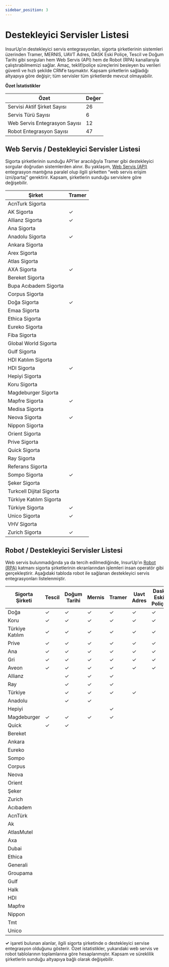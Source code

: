 ```yaml
---
sidebar_position: 3
---
```


# Destekleyici Servisler Listesi

InsurUp’ın destekleyici servis entegrasyonları, sigorta şirketlerinin sistemleri üzerinden Tramer, MERNIS, UAVT Adres, DASK Eski Poliçe, Tescil ve Doğum Tarihi gibi sorguları hem Web Servis (API) hem de Robot (RPA) kanallarıyla çalıştırabilmemizi sağlar. Amaç, teklif/poliçe süreçlerini besleyen bu verileri güvenli ve hızlı şekilde CRM’e taşımaktır. Kapsam şirketlerin sağladığı altyapıya göre değişir; tüm servisler tüm şirketlerde mevcut olmayabilir.

**Özet İstatistikler**

| Özet | Değer |
| ---- | ----- |
| Servisi Aktif Şirket Sayısı | 26 |
| Servis Türü Sayısı | 6 |
| Web Servis Entegrasyon Sayısı | 12 |
| Robot Entegrasyon Sayısı | 47 |

## Web Servis / Destekleyici Servisler Listesi
Sigorta şirketlerinin sunduğu API’ler aracılığıyla Tramer gibi destekleyici sorgular doğrudan sistemlerden alınır. Bu yaklaşım, [Web Servis (API)](./web-servis-listesi.md) entegrasyon mantığına paralel olup ilgili şirketten “web servis erişim izni/partaj” gerektirir. Kapsam, şirketlerin sunduğu servislere göre değişebilir.

| Şirket                   | Tramer |
| ------------------------ | ------ |
| AcnTurk Sigorta          |        |
| AK Sigorta               | ✓      |
| Allianz Sigorta          | ✓      |
| Ana Sigorta              |        |
| Anadolu Sigorta          | ✓      |
| Ankara Sigorta           |        |
| Arex Sigorta             |        |
| Atlas Sigorta            |        |
| AXA Sigorta              | ✓      |
| Bereket Sigorta          |        |
| Bupa Acıbadem Sigorta    |        |
| Corpus Sigorta           |        |
| Doğa Sigorta             | ✓      |
| Emaa Sigorta             |        |
| Ethica Sigorta           |        |
| Eureko Sigorta           |        |
| Fiba Sigorta             |        |
| Global World Sigorta     |        |
| Gulf Sigorta             |        |
| HDI Katılım Sigorta      |        |
| HDI Sigorta              | ✓      |
| Hepiyi Sigorta           |        |
| Koru Sigorta             |        |
| Magdeburger Sigorta      |        |
| Mapfre Sigorta           | ✓      |
| Medisa Sigorta           |        |
| Neova Sigorta            | ✓      |
| Nippon Sigorta           |        |
| Orient Sigorta           |        |
| Prive Sigorta            |        |
| Quick Sigorta            |        |
| Ray Sigorta              |        |
| Referans Sigorta         |        |
| Sompo Sigorta            | ✓      |
| Şeker Sigorta            |        |
| Turkcell Dijital Sigorta |        |
| Türkiye Katılım Sigorta  |        |
| Türkiye Sigorta          | ✓      |
| Unico Sigorta            | ✓      |
| VHV Sigorta              |        |
| Zurich Sigorta           | ✓      |

## Robot / Destekleyici Servisler Listesi
Web servis bulunmadığında ya da tercih edilmediğinde, InsurUp’ın [Robot (RPA)](./robot-urun-listesi.md) katmanı sigorta şirketlerinin ekranlarından işlemleri insan operatör gibi gerçekleştirir. Aşağıdaki tabloda robot ile sağlanan destekleyici servis entegrasyonları listelenmiştir.

| Sigorta Şirketi | Tescil | Doğum Tarihi | Mernis | Tramer | Uavt Adres | Dask Eski Poliçe |
| --------------- | ------ | ------------ | ------ | ------ | ---------- | ---------------- |
| Doğa            | ✓      | ✓            | ✓      | ✓      | ✓          | ✓                |
| Koru            | ✓      |    ✓         | ✓      |✓       | ✓        |   ✓               |
| Türkiye Katılım |✓      |    ✓         | ✓      |✓       | ✓        |   ✓               |
| Prive           | ✓      |    ✓         | ✓      |✓       | ✓        |   ✓                |
| Ana             |✓      |    ✓         | ✓      |✓       | ✓        |   ✓             |
| Gri             | ✓      |    ✓         | ✓      |✓       | ✓        |   ✓              |
| Aveon           | ✓      |    ✓         | ✓      |✓       | ✓        |   ✓              |
| Allianz         |       |    ✓         | ✓      |✓       |           |                 |
| Ray             |        | ✓            | ✓      | ✓      |            |                  |
| Türkiye         |        | ✓            | ✓      | ✓      | ✓          |                  |
| Anadolu         |        |  ✓           |  ✓     |        |            |                  |
| Hepiyi          |        |             |         | ✓      |            |                  |
| Magdeburger     | ✓      | ✓            | ✓      | ✓      |            |                  |
| Quick           |  ✓      | ✓            |       |        |            |                  |
| Bereket         |        |             |       |        |            |                  |
| Ankara          |        |             |       |       |           |                  |
| Eureko          |        |             |       |       |            |                  |
| Sompo           |        |             |       |        |            |                  |
| Corpus          |       |              |        |        |            |                  |
| Neova           |       |              |        |        |            |                  |
| Orient          |       |              |        |        |            |                  |
| Şeker           |       |              |        |        |            |                  |
| Zurich          |       |              |        |        |            |                  |
| Acıbadem        |        |              |        |        |            |                  |
| AcnTürk         |        |              |        |        |            |                  |
| Ak              |        |              |        |        |            |                  |
| AtlasMutel      |        |              |        |        |            |                  |
| Axa             |        |              |        |        |            |                  |
| Dubai           |        |              |        |        |            |                  |
| Ethica          |        |              |        |        |            |                  |
| Generali        |        |              |        |        |            |                  |
| Groupama        |        |              |        |        |            |                  |
| Gulf            |        |              |        |        |            |                  |
| Halk            |        |              |        |        |            |                  |
| HDI             |        |              |        |        |            |                  |
| Mapfre          |        |              |        |        |            |                  |
| Nippon          |        |              |        |        |            |                  |
| Tmt             |        |              |        |        |            |                  |
| Unico           |        |              |        |        |            |                  |

**✓** işareti bulunan alanlar, ilgili sigorta şirketinde o destekleyici servise entegrasyon olduğunu gösterir. Özet istatistikler, yukarıdaki web servis ve robot tablolarının toplamlarına göre hesaplanmıştır. Kapsam ve süreklilik şirketlerin sunduğu altyapıya bağlı olarak değişebilir.


